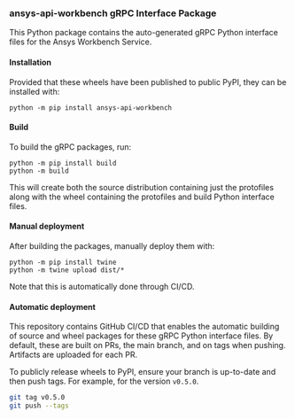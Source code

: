 ### ansys-api-workbench gRPC Interface Package

This Python package contains the auto-generated gRPC Python interface files for
the Ansys Workbench Service.


#### Installation

Provided that these wheels have been published to public PyPI, they can be
installed with:

```
python -m pip install ansys-api-workbench

```

#### Build

To build the gRPC packages, run:

```
python -m pip install build
python -m build
```

This will create both the source distribution containing just the protofiles
along with the wheel containing the protofiles and build Python interface
files.

#### Manual deployment

After building the packages, manually deploy them with:

```
python -m pip install twine
python -m twine upload dist/*
```

Note that this is automatically done through CI/CD.

#### Automatic deployment

This repository contains GitHub CI/CD that enables the automatic building of
source and wheel packages for these gRPC Python interface files. By default,
these are built on PRs, the main branch, and on tags when pushing. Artifacts
are uploaded for each PR.

To publicly release wheels to PyPI, ensure your branch is up-to-date and then
push tags. For example, for the version ``v0.5.0``.

```bash
git tag v0.5.0
git push --tags
```
